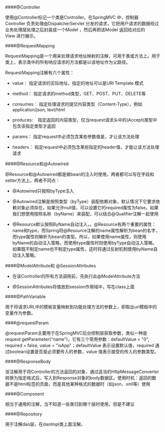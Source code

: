 
####@Controller

使用@Controller标记一个类是Controller。在SpringMVC 中，控制器Controller 负责处理由DispatcherServlet 分发的请求，它把用户请求的数据经过业务处理层处理之后封装成一个Model ，然后再把该Model 返回给对应的View 进行展示。

####@RequestMapping

RequestMapping是一个用来处理请求地址映射的注解，可用于类或方法上。用于类上，表示类中的所有响应请求的方法都是以该地址作为父路径。

RequestMapping注解有六个属性：

* value： 指定请求的实际地址，指定的地址可以是URI Template 模式

* method： 指定请求的method类型，GET、POST、PUT、DELETE等

* consumes： 指定处理请求的提交内容类型（Content-Type），例如application/json, text/html

* produces:    指定返回的内容类型，仅当request请求头中的(Accept)类型中包含该指定类型才返回

* params： 指定request中必须包含某些参数值是，才让该方法处理

* headers： 指定request中必须包含某些指定的header值，才能让该方法处理请求


####@Resource和@Autowired

@Resource和@Autowired都是做bean的注入时使用，两者都可以写在字段和setter方法上。两者不同点：

* @Autowired只按照byType注入

* @Autowired注解是按照类型（byType）装配依赖对象，默认情况下它要求依赖对象必须存在，如果允许null值，可以设置它的required属性为false。如果我们想使用按照名称（byName）来装配，可以结合@Qualifier注解一起使用

* @Resource默认按照ByName自动注入，。@Resource有两个重要的属性：name和type，而Spring将@Resource注解的name属性解析为bean的名字，而type属性则解析为bean的类型。所以，如果使用name属性，则使用byName的自动注入策略，而使用type属性时则使用byType自动注入策略。如果既不制定name也不制定type属性，这时将通过反射机制使用byName自动注入策略。


####@ModelAttribute和 @SessionAttributes

* 在该Controller的所有方法调用前，先执行此@ModelAttribute方法

* @SessionAttributes将值放到session作用域中，写在class上面


####@PathVariable

用于将请求URL中的模板变量映射到功能处理方法的参数上，即取出uri模板中的变量作为参数。


####@requestParam

@requestParam主要用于在SpringMVC后台控制层获取参数，类似一种是request.getParameter("name")，它有三个常用参数：defaultValue = "0", required = false, value = "isApp"；defaultValue 表示设置默认值，required 通过boolean设置是否是必须要传入的参数，value 值表示接受的传入的参数类型。

####@ResponseBody

该注解用于将Controller的方法返回的对象，通过适当的HttpMessageConverter转换为指定格式后，写入到Response对象的body数据区。使用时机：返回的数据不是html标签的页面，而是其他某种格式的数据时（如json、xml等）使用

####@Component

相当于通用的注解，当不知道一些类归到哪个层时使用，但是不建议

####@Repository

用于注解dao层，在daoImpl类上面注解。
